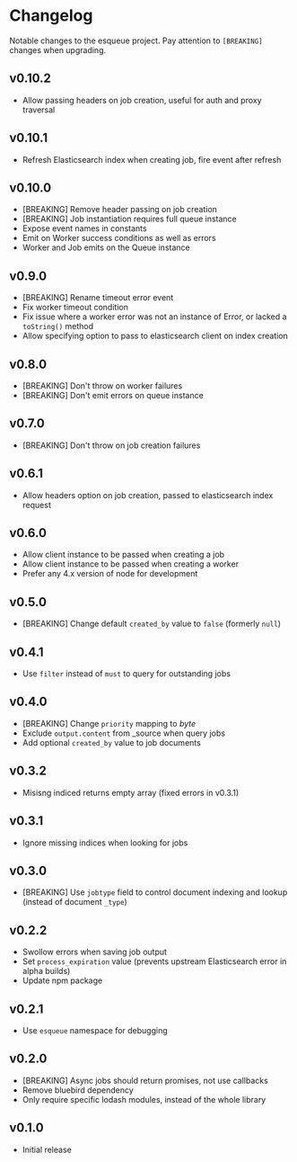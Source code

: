 # Changelog

Notable changes to the esqueue project. Pay attention to `[BREAKING]` changes when upgrading.

## v0.10.2

- Allow passing headers on job creation, useful for auth and proxy traversal

## v0.10.1

- Refresh Elasticsearch index when creating job, fire event after refresh

## v0.10.0

- [BREAKING] Remove header passing on job creation
- [BREAKING] Job instantiation requires full queue instance
- Expose event names in constants
- Emit on Worker success conditions as well as errors
- Worker and Job emits on the Queue instance

## v0.9.0

- [BREAKING] Rename timeout error event
- Fix worker timeout condition
- Fix issue where a worker error was not an instance of Error, or lacked a `toString()` method
- Allow specifying option to pass to elasticsearch client on index creation 

## v0.8.0

- [BREAKING] Don't throw on worker failures
- [BREAKING] Don't emit errors on queue instance

## v0.7.0

- [BREAKING] Don't throw on job creation failures

## v0.6.1

- Allow headers option on job creation, passed to elasticsearch index request

## v0.6.0

- Allow client instance to be passed when creating a job
- Allow client instance to be passed when creating a worker
- Prefer any 4.x version of node for development

## v0.5.0

- [BREAKING] Change default `created_by` value to `false` (formerly `null`)

## v0.4.1

- Use `filter` instead of `must` to query for outstanding jobs

## v0.4.0

- [BREAKING] Change `priority` mapping to *byte*
- Exclude `output.content` from _source when query jobs
- Add optional `created_by` value to job documents

## v0.3.2

- Misisng indiced returns empty array (fixed errors in v0.3.1)

## v0.3.1

- Ignore missing indices when looking for jobs

## v0.3.0

- [BREAKING] Use `jobtype` field to control document indexing and lookup (instead of document `_type`)

## v0.2.2

- Swollow errors when saving job output
- Set `process_expiration` value (prevents upstream Elasticsearch error in alpha builds)
- Update npm package

## v0.2.1

- Use `esqueue` namespace for debugging

## v0.2.0

- [BREAKING] Async jobs should return promises, not use callbacks
- Remove bluebird dependency
- Only require specific lodash modules, instead of the whole library

## v0.1.0

- Initial release